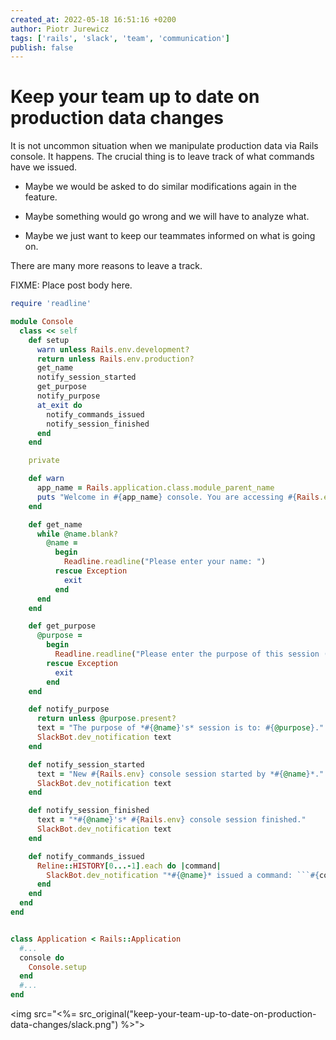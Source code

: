 ```yaml
---
created_at: 2022-05-18 16:51:16 +0200
author: Piotr Jurewicz
tags: ['rails', 'slack', 'team', 'communication']
publish: false
---
```


# Keep your team up to date on production data changes

It is not uncommon situation when we manipulate production data via Rails console. It happens. The crucial thing is to
leave track of what commands have we issued.

- Maybe we would be asked to do similar modifications again in the feature.

- Maybe something would go wrong and we will have to analyze what.

- Maybe we just want to keep our teammates informed on what is going on.

There are many more reasons to leave a track.

<!-- more -->

FIXME: Place post body here.

```ruby
require 'readline'

module Console
  class << self
    def setup
      warn unless Rails.env.development?
      return unless Rails.env.production?
      get_name
      notify_session_started
      get_purpose
      notify_purpose
      at_exit do
        notify_commands_issued
        notify_session_finished
      end
    end

    private

    def warn
      app_name = Rails.application.class.module_parent_name
      puts "Welcome in #{app_name} console. You are accessing #{Rails.env} data now."
    end

    def get_name
      while @name.blank?
        @name =
          begin
            Readline.readline("Please enter your name: ")
          rescue Exception
            exit
          end
      end
    end

    def get_purpose
      @purpose =
        begin
          Readline.readline("Please enter the purpose of this session (or leave it blank): ")
        rescue Exception
          exit
        end
    end

    def notify_purpose
      return unless @purpose.present?
      text = "The purpose of *#{@name}'s* session is to: #{@purpose}."
      SlackBot.dev_notification text
    end

    def notify_session_started
      text = "New #{Rails.env} console session started by *#{@name}*."
      SlackBot.dev_notification text
    end

    def notify_session_finished
      text = "*#{@name}'s* #{Rails.env} console session finished."
      SlackBot.dev_notification text
    end

    def notify_commands_issued
      Reline::HISTORY[0...-1].each do |command|
        SlackBot.dev_notification "*#{@name}* issued a command: ```#{command}```"
      end
    end
  end
end
```

```ruby

class Application < Rails::Application
  #...
  console do
    Console.setup
  end
  #...
end
```

<img src="<%= src_original("keep-your-team-up-to-date-on-production-data-changes/slack.png") %>">